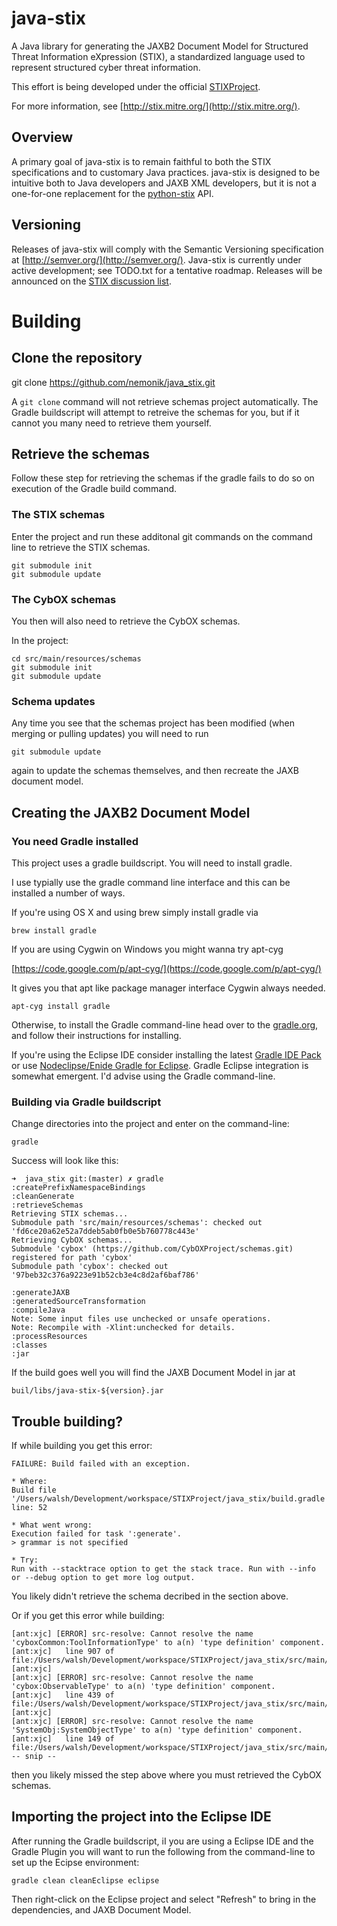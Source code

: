 # java-stix 

A Java library for generating the JAXB2 Document Model for Structured 
Threat Information eXpression (STIX), a standardized language used to
represent structured cyber threat information.

This effort is being developed under the official [STIXProject](http://stixproject.github.io/).

For more information, see [http://stix.mitre.org/](http://stix.mitre.org/).

## Overview

A primary goal of java-stix is to remain faithful to both the STIX
specifications and to customary Java practices. java-stix is designed
to be intuitive both to Java developers and JAXB XML developers, but
it is not a one-for-one replacement for the [python-stix](https://github.com/STIXProject/python-stix) API.

## Versioning

Releases of java-stix will comply with the Semantic Versioning
specification at [http://semver.org/](http://semver.org/). Java-stix
is currently under active development; see TODO.txt for a tentative
roadmap.  Releases will be announced on the [STIX discussion list](http://stix.mitre.org/community/registration.html).

# Building

## Clone the repository

git clone https://github.com/nemonik/java_stix.git

A `git clone` command will not retrieve schemas project
automatically.  The Gradle buildscript will attempt to
retreive the schemas for you, but if it cannot you many
need to retrieve them yourself.

## Retrieve the schemas

Follow these step for retrieving the schemas if the gradle fails
to do so on execution of the Gradle build command.

### The STIX schemas

Enter the project and run these  additonal git commands on
the command line to retrieve the STIX schemas.

    git submodule init
    git submodule update

### The CybOX schemas

You then will also need to retrieve the CybOX schemas.

In the project:

    cd src/main/resources/schemas
    git submodule init
    git submodule update

### Schema updates

Any time you see that the schemas project has been modified (when
merging or pulling updates) you will need to run

    git submodule update

again to update the schemas themselves, and then recreate the JAXB
document model.

## Creating the JAXB2 Document Model

### You need Gradle installed

This project uses a gradle buildscript.  You will need to install
gradle.

I use typially use the gradle command line interface and this can be
installed a number of ways.  
 
If you're using OS X and using brew simply install gradle via

    brew install gradle

If you are using Cygwin on Windows you might wanna try apt-cyg

[https://code.google.com/p/apt-cyg/](https://code.google.com/p/apt-cyg/)

It gives you that apt like package manager interface Cygwin always
needed.

    apt-cyg install gradle
    
Otherwise, to install the Gradle command-line head over to the
[gradle.org](http://www.gradle.org), and follow their instructions
for installing. 

If you're using the Eclipse IDE consider installing the latest
[Gradle IDE Pack](http://marketplace.eclipse.org/content/gradle-ide-pack) or use [Nodeclipse/Enide Gradle for Eclipse](http://www.nodeclipse.org/projects/gradle/). Gradle Eclipse integration is
somewhat emergent.  I'd advise using the Gradle command-line.

### Building via Gradle buildscript

Change directories into the project and enter on the command-line:

    gradle

Success will look like this:

    ➜  java_stix git:(master) ✗ gradle
    :createPrefixNamespaceBindings
    :cleanGenerate
    :retrieveSchemas
    Retrieving STIX schemas...
    Submodule path 'src/main/resources/schemas': checked out 'fd6ce20a62e52a7ddeb5ab0fb0e5b760778c443e'
    Retrieving CybOX schemas...
    Submodule 'cybox' (https://github.com/CybOXProject/schemas.git) registered for path 'cybox'
    Submodule path 'cybox': checked out '97beb32c376a9223e91b52cb3e4c8d2af6baf786'
    
    :generateJAXB
    :generatedSourceTransformation
    :compileJava
    Note: Some input files use unchecked or unsafe operations.
    Note: Recompile with -Xlint:unchecked for details.
    :processResources
    :classes
    :jar

If the build goes well you will find the JAXB Document Model in jar
at

	buil/libs/java-stix-${version}.jar

## Trouble building?

If while building you get this error:

    FAILURE: Build failed with an exception.
    
    * Where:
    Build file '/Users/walsh/Development/workspace/STIXProject/java_stix/build.gradle' line: 52
    
    * What went wrong:
    Execution failed for task ':generate'.
    > grammar is not specified

    * Try:
    Run with --stacktrace option to get the stack trace. Run with --info or --debug option to get more log output.

 You likely didn't retrieve the schema decribed in the section above.

Or if you get this error while building:

    [ant:xjc] [ERROR] src-resolve: Cannot resolve the name 'cyboxCommon:ToolInformationType' to a(n) 'type definition' component.
    [ant:xjc]   line 907 of file:/Users/walsh/Development/workspace/STIXProject/java_stix/src/main/resources/schemas/stix_common.xsd
    [ant:xjc] 
    [ant:xjc] [ERROR] src-resolve: Cannot resolve the name 'cybox:ObservableType' to a(n) 'type definition' component.
    [ant:xjc]   line 439 of file:/Users/walsh/Development/workspace/STIXProject/java_stix/src/main/resources/schemas/stix_common.xsd
    [ant:xjc] 
    [ant:xjc] [ERROR] src-resolve: Cannot resolve the name 'SystemObj:SystemObjectType' to a(n) 'type definition' component.
    [ant:xjc]   line 149 of file:/Users/walsh/Development/workspace/STIXProject/java_stix/src/main/resources/schemas/external/maec_4.1/maec_package_schema.xsd
    -- snip --

then you likely missed the step above where you must retrieved the
CybOX schemas.
 
## Importing the project into the Eclipse IDE

After running the Gradle buildscript, iI you are using a Eclipse IDE
and the Gradle Plugin you will want to run the following from the
command-line to set up the Ecipse environment:

	gradle clean cleanEclipse eclipse

Then right-click on the Eclipse project and select "Refresh" to bring
in the dependencies, and JAXB Document Model.